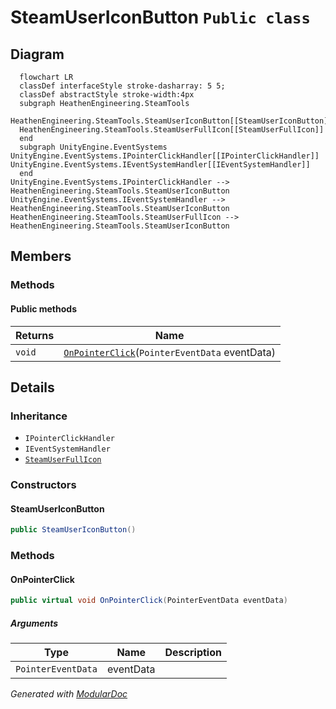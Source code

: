 # SteamUserIconButton `Public class`

## Diagram
```mermaid
  flowchart LR
  classDef interfaceStyle stroke-dasharray: 5 5;
  classDef abstractStyle stroke-width:4px
  subgraph HeathenEngineering.SteamTools
  HeathenEngineering.SteamTools.SteamUserIconButton[[SteamUserIconButton]]
  HeathenEngineering.SteamTools.SteamUserFullIcon[[SteamUserFullIcon]]
  end
  subgraph UnityEngine.EventSystems
UnityEngine.EventSystems.IPointerClickHandler[[IPointerClickHandler]]
UnityEngine.EventSystems.IEventSystemHandler[[IEventSystemHandler]]
  end
UnityEngine.EventSystems.IPointerClickHandler --> HeathenEngineering.SteamTools.SteamUserIconButton
UnityEngine.EventSystems.IEventSystemHandler --> HeathenEngineering.SteamTools.SteamUserIconButton
HeathenEngineering.SteamTools.SteamUserFullIcon --> HeathenEngineering.SteamTools.SteamUserIconButton
```

## Members
### Methods
#### Public  methods
| Returns | Name |
| --- | --- |
| `void` | [`OnPointerClick`](#onpointerclick)(`PointerEventData` eventData) |

## Details
### Inheritance
 - `IPointerClickHandler`
 - `IEventSystemHandler`
 - [
`SteamUserFullIcon`
](./heathenengineeringsteamtools-SteamUserFullIcon)

### Constructors
#### SteamUserIconButton
```csharp
public SteamUserIconButton()
```

### Methods
#### OnPointerClick
```csharp
public virtual void OnPointerClick(PointerEventData eventData)
```
##### Arguments
| Type | Name | Description |
| --- | --- | --- |
| `PointerEventData` | eventData |   |

*Generated with* [*ModularDoc*](https://github.com/hailstorm75/ModularDoc)
